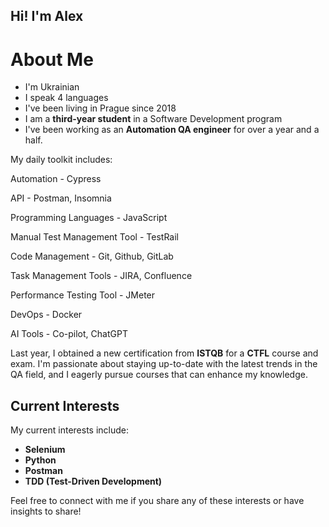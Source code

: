 ## Hi! I'm Alex 

# About Me
 + I'm Ukrainian 
 + I speak 4 languages 
 + I've been living in Prague since 2018
 + I am a **third-year student** in a Software Development program
 + I've been working as an **Automation QA engineer** for over a year and a half.

 My daily toolkit includes:

Automation - Cypress

API - Postman, Insomnia

Programming Languages - JavaScript

Manual Test Management Tool - TestRail

Code Management - Git, Github, GitLab

Task Management Tools - JIRA, Confluence

Performance Testing Tool - JMeter

DevOps - Docker

AI Tools - Co-pilot, ChatGPT

Last year, I obtained a new certification from **ISTQB** for a **CTFL** course and exam. I'm passionate about staying up-to-date with the latest trends in the QA field, and I eagerly pursue courses that can enhance my knowledge. 

## Current Interests

My current interests include:

- **Selenium**
- **Python**
- **Postman**
- **TDD (Test-Driven Development)**

Feel free to connect with me if you share any of these interests or have insights to share!
